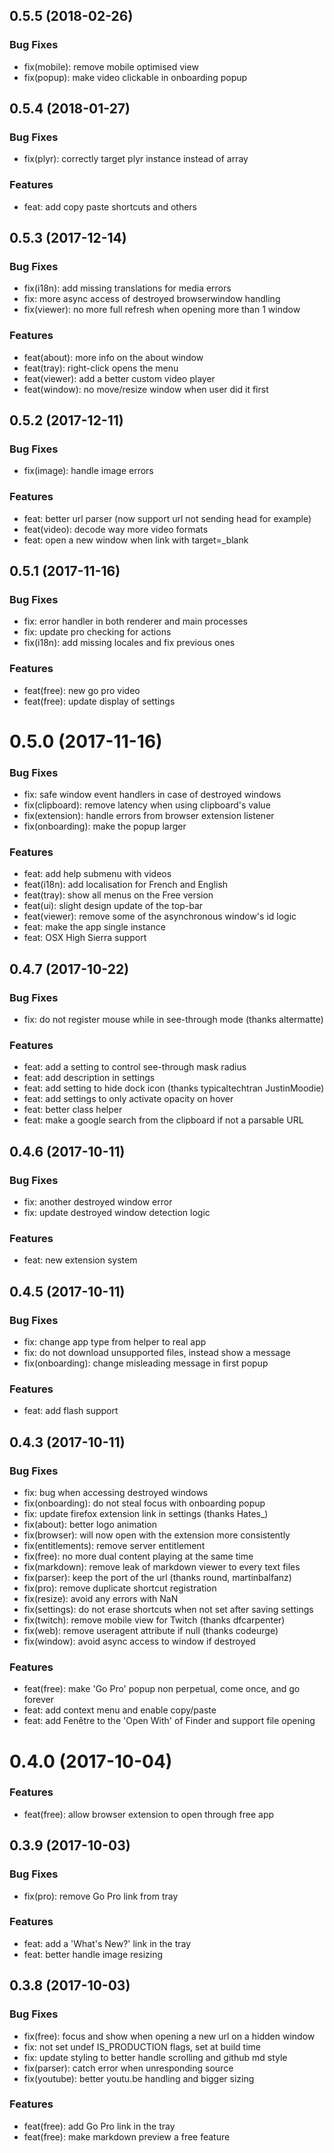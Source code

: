 ## 0.5.5 (2018-02-26)

### Bug Fixes

* fix(mobile): remove mobile optimised view
* fix(popup): make video clickable in onboarding popup

## 0.5.4 (2018-01-27)

### Bug Fixes

* fix(plyr): correctly target plyr instance instead of array

### Features

* feat: add copy paste shortcuts and others

## 0.5.3 (2017-12-14)

### Bug Fixes

* fix(i18n): add missing translations for media errors
* fix: more async access of destroyed browserwindow handling
* fix(viewer): no more full refresh when opening more than 1 window

### Features

* feat(about): more info on the about window
* feat(tray): right-click opens the menu
* feat(viewer): add a better custom video player
* feat(window): no move/resize window when user did it first

## 0.5.2 (2017-12-11)

### Bug Fixes

* fix(image): handle image errors

### Features

* feat: better url parser (now support url not sending head for example)
* feat(video): decode way more video formats
* feat: open a new window when link with target=_blank

## 0.5.1 (2017-11-16)

### Bug Fixes

* fix: error handler in both renderer and main processes
* fix: update pro checking for actions
* fix(i18n): add missing locales and fix previous ones

### Features

* feat(free): new go pro video
* feat(free): update display of settings

# 0.5.0 (2017-11-16)

### Bug Fixes

* fix: safe window event handlers in case of destroyed windows
* fix(clipboard): remove latency when using clipboard's value
* fix(extension): handle errors from browser extension listener
* fix(onboarding): make the popup larger

### Features

* feat: add help submenu with videos
* feat(i18n): add localisation for French and English
* feat(tray): show all menus on the Free version
* feat(ui): slight design update of the top-bar
* feat(viewer): remove some of the asynchronous window's id logic
* feat: make the app single instance
* feat: OSX High Sierra support

## 0.4.7 (2017-10-22)

### Bug Fixes

* fix: do not register mouse while in see-through mode (thanks altermatte)

### Features

* feat: add a setting to control see-through mask radius
* feat: add description in settings
* feat: add setting to hide dock icon (thanks typicaltechtran JustinMoodie)
* feat: add settings to only activate opacity on hover
* feat: better class helper
* feat: make a google search from the clipboard if not a parsable URL

## 0.4.6 (2017-10-11)

### Bug Fixes

* fix: another destroyed window error
* fix: update destroyed window detection logic

### Features

* feat: new extension system

## 0.4.5 (2017-10-11)

### Bug Fixes

* fix: change app type from helper to real app
* fix: do not download unsupported files, instead show a message
* fix(onboarding): change misleading message in first popup

### Features

* feat: add flash support

## 0.4.3 (2017-10-11)

### Bug Fixes

* fix: bug when accessing destroyed windows
* fix(onboarding): do not steal focus with onboarding popup
* fix: update firefox extension link in settings (thanks Hates_)
* fix(about): better logo animation
* fix(browser): will now open with the extension more consistently
* fix(entitlements): remove server entitlement
* fix(free): no more dual content playing at the same time
* fix(markdown): remove leak of markdown viewer to every text files
* fix(parser): keep the port of the url (thanks round, martinbalfanz)
* fix(pro): remove duplicate shortcut registration
* fix(resize): avoid any errors with NaN
* fix(settings): do not erase shortcuts when not set after saving settings
* fix(twitch): remove mobile view for Twitch (thanks dfcarpenter)
* fix(web): remove useragent attribute if null (thanks  codeurge)
* fix(window): avoid async access to window if destroyed

### Features

* feat(free): make 'Go Pro' popup non perpetual, come once, and go forever
* feat: add context menu and enable copy/paste
* feat: add Fenêtre to the 'Open With' of Finder and support file opening

# 0.4.0 (2017-10-04)

### Features

* feat(free): allow browser extension to open through free app

## 0.3.9 (2017-10-03)

### Bug Fixes

* fix(pro): remove Go Pro link from tray

### Features

* feat: add a 'What's New?' link in the tray
* feat: better handle image resizing

## 0.3.8 (2017-10-03)

### Bug Fixes

* fix(free): focus and show when opening a new url on a hidden window
* fix: not set undef IS_PRODUCTION flags, set at build time
* fix: update styling to better handle scrolling and github md style
* fix(parser): catch error when unresponding source
* fix(youtube): better youtu.be handling and bigger sizing

### Features

* feat(free): add Go Pro link in the tray
* feat(free): make markdown preview a free feature

